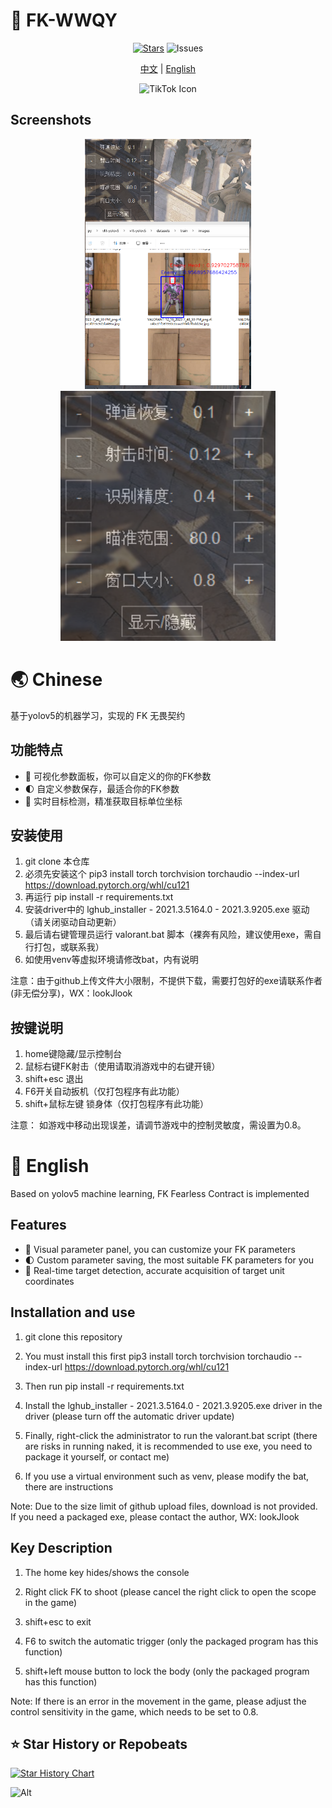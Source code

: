 # 🚀 FK-WWQY

<div align="center">
  
[![Stars](https://img.shields.io/github/stars/xiamuceer-j/FK-valorant?style=flat-square&logo=github)](https://github.com/xiamuceer-j/FK-valorant/stargazers)  ![Issues](https://img.shields.io/github/issues/xiamuceer-j/FK-valorant)

[中文](#-chinese) | [English](#-english)

![TikTok Icon](https://game.gtimg.cn/images/val/ag_w/vlogo.png)

</div>

## Screenshots

<div align="center">

<img src="images/img.png" alt="image" height="400" />
<img src="images/img_1.png" alt="image" height="400" />

</div>

# 🌏 Chinese

基于yolov5的机器学习，实现的 FK 无畏契约

## 功能特点

- 🔄 可视化参数面板，你可以自定义的你的FK参数
- 🌓 自定义参数保存，最适合你的FK参数
- 🎯 实时目标检测，精准获取目标单位坐标

## 安装使用

1. git clone 本仓库
2. 必须先安装这个 pip3 install torch torchvision torchaudio --index-url https://download.pytorch.org/whl/cu121
3. 再运行 pip install -r requirements.txt
4. 安装driver中的 lghub_installer - 2021.3.5164.0 - 2021.3.9205.exe 驱动（请关闭驱动自动更新）
5. 最后请右键管理员运行 valorant.bat 脚本（裸奔有风险，建议使用exe，需自行打包，或联系我）
6. 如使用venv等虚拟环境请修改bat，内有说明

注意：由于github上传文件大小限制，不提供下载，需要打包好的exe请联系作者(非无偿分享)，WX：lookJlook

## 按键说明

1. home键隐藏/显示控制台
2. 鼠标右键FK射击（使用请取消游戏中的右键开镜） 
3. shift+esc 退出
4. F6开关自动扳机（仅打包程序有此功能）
5. shift+鼠标左键 锁身体（仅打包程序有此功能）

注意： 如游戏中移动出现误差，请调节游戏中的控制灵敏度，需设置为0.8。

# 🌟 English

Based on yolov5 machine learning, FK Fearless Contract is implemented

## Features

- 🔄 Visual parameter panel, you can customize your FK parameters
- 🌓 Custom parameter saving, the most suitable FK parameters for you
- 🎯 Real-time target detection, accurate acquisition of target unit coordinates

## Installation and use

1. git clone this repository

2. You must install this first pip3 install torch torchvision torchaudio --index-url https://download.pytorch.org/whl/cu121

3. Then run pip install -r requirements.txt

4. Install the lghub_installer - 2021.3.5164.0 - 2021.3.9205.exe driver in the driver (please turn off the automatic driver update)

5. Finally, right-click the administrator to run the valorant.bat script (there are risks in running naked, it is recommended to use exe, you need to package it yourself, or contact me)

6. If you use a virtual environment such as venv, please modify the bat, there are instructions

Note: Due to the size limit of github upload files, download is not provided. If you need a packaged exe, please contact the author, WX: lookJlook

## Key Description

1. The home key hides/shows the console

2. Right click FK to shoot (please cancel the right click to open the scope in the game)
3. shift+esc to exit
4. F6 to switch the automatic trigger (only the packaged program has this function)
5. shift+left mouse button to lock the body (only the packaged program has this function)

Note: If there is an error in the movement in the game, please adjust the control sensitivity in the game, which needs to be set to 0.8.

## ⭐  Star History or Repobeats

[![Star History Chart](https://api.star-history.com/svg?repos=xiamuceer-j/FK-valorant&type=Date)](https://www.star-history.com/#xiamuceer-j/FK-valorant&Date)

![Alt](https://repobeats.axiom.co/api/embed/4accd59d2f9dacee9600e22826271052aaa1ca82.svg "Repobeats analytics image")

